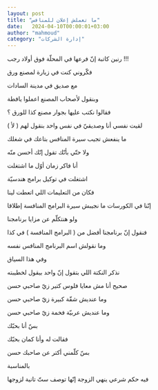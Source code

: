 ```yaml
---
layout: post
title: "ما تعملش إعلان للمنافس"
date:   2024-04-10T00:00:01+03:00
author: "mahmoud"
category: "إدارة الشركات"
---
```



رنين كاتبة إنّ فرعها في المحلّة فوق أولاد رجب !!!

فكّروني كنت في زيارة لمصنع ورق

مع صديق في مدينة السادات

وبنقول لأصحاب المصنع اعملوا يافطة

فقالوا نكتب عليها بجوار مصنع كذا للورق ؟

لقيت نفسي أنا وصديقيّ في نفس واحد بنقول لهم ( لأ )




ما ينفعش تجيب سيرة المنافس بتاعك في شغلك

ولا حتّي بأنّك تقول إنّك أحسن منّه

أنا فاكر زمان أوّل ما اشتغلت

اشتغلت في توكيل برامج هندسيّة

فكان من التعليمات اللي اتعطت لينا

إنّنا في الكورسات ما نجيبش سيرة البرامج المنافسة
إطلاقا

ولو هنتكلّم عن مزايا برنامجنا

فنقول إنّ برنامجنا أفضل من ( البرامج المنافسة ) في
كذا

وما نقولش اسم البرنامج المنافس نفسه




وفي هذا السياق

نذكر النكتة اللي بتقول إنّ واحد بيقول لخطيبته

صحيح أنا مش معايا فلوس كتير زيّ صاحبي حسن

وما عنديش شقّة كبيرة زيّ صاحبي حسن

وما عنديش عربيّة فخمة زيّ صاحبي حسن

بسّ أنا بحبّك

فقالت له وأنا كمان بحبّك

بسّ كلّمني أكتر عن صاحبك حسن




بالمناسبة

فيه حكم شرعي ينهي الزوجة إنّها توصف ستّ تانية
لزوجها
